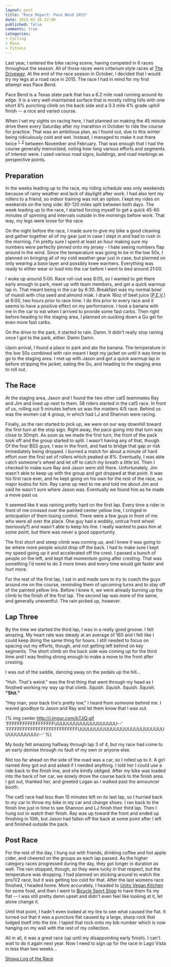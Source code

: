 ```yaml
---                                                                                                                                                                                                                                                                                                                            
layout: post
title: "Race Report: Pace Bend 2015"
date: 2015-02-26 22:00
published: false
comments: true
categories:
- Cycling
- Race
- Fitness
---
```

Last year, I entered the bike racing scene, having competed in 6 races throughout the season.  All of those races were criterium style races at [The Driveway](http://drivewayseries.com).  At the end of the race season in October, I decided that I would try my legs at a road race in 2015.  The race I had in mind for my first attempt was Pace Bend.

<!-- more -->

Pace Bend is a Texas state park that has a 6.2 mile road running around its edge.  It is a very well-maintained surface that is mostly rolling hills with one short 8% punching climb on the back side and a 0.3 mile 4% grade uphill finish -- a nice and varied course.

When I set my sights on racing here, I had planned on making the 45 minute drive there every Saturday after my marathon in October to ride the course for practice.  That was an ambitious plan, as I found out, due to this winter being ridiculously cold and wet.  Instead, I managed to make it out there twice <sup>[1](https://www.strava.com/activities/229097997), [2](https://www.strava.com/activities/254940927)</sup> between November and February.  That was enough that I had the course generally memorized, noting how long various efforts and segments of interest were.  I used various road signs, buildings, and road markings as perspective points.

## Preparation ##

In the weeks leading up to the race, my riding schedule was only weekends because of rainy weather and lack of daylight after work.  I had also lent my rollers to a friend, so indoor training was not an option.  I kept my rides on weekends on the long side: 80-120 miles split between both days.  The week leading up to the race, I started forcing myself to get a quick 45-60 minutes of spinning and intervals outside in the mornings before work.  That way, my legs were loose for the race.

On the night before the race, I made sure to give my bike a good cleaning and gather together all of my gear just in case I slept in and had to rush in the morning.  I'm pretty sure I spent at least an hour making sure my numbers were perfectly pinned onto my jersey - I hate seeing numbers flap around in the wind.  Since the temperature was going to be in the low 50s, I planned on bringing all of my cold weather gear just in case, but planned on only wearing a base layer and possibly knee warmers.  Everything was ready to either wear or load into the car before I went to bed around 21:00.

I woke up around 5:00.  Race roll-out was 8:05, so I wanted to get there early enough to park, meet up with team members, and get a quick warmup lap in.  That meant being in the car by 6:30.  Breakfast was my normal bowl of muesli with chia seed and almond miak.  I drank 16oz of beet juice (<abbr title="Performance Enhancing Vegetables">P.E.V.</abbr>) at 6:00, two hours prior to race time.  I do this prior to every race and it seems to have a positive effect on my performance.  I took a banana with me in the car to eat when I arrived to provide some fast carbs.  Then right before heading to the staging area, I planned on sucking down a Gu gel for even more fast carbs.

On the drive to the park, it started to rain.  Damn.  It didn't really stop raining once I got to the park, either.  Damn Damn.

Upon arrival, I found a place to park and ate the banana.  The temperature in the low 50s combined with rain meant I kept my jacket on until it was time to go to the staging area.  I met up with Jason and got a quick warmup lap in before stripping the jacket, eating the Gu, and heading to the staging area to roll out.

## The Race ##

At the staging area, Jason and I found the two other cat5 teammates Ray and Jim and lined up next to them.  58 riders started in the cat5 race.  In front of us, rolling out 5 minutes before us was the masters 4/5 race.  Behind us was the women cat 4 group, in which had LJ and Shannon were racing.

Finally, as the rain started to pick up, we were on our way downhill toward the first turn at the stop sign.  Right away, the pace going into that turn was close to 30mph.  As soon as we made the first turn, the front of the pack took off and the group started to split.  I wasn't having any of that, though.  Of the four BSS guys, I was in the front, and had to bridge that gap or risk immediately being dropped.  I burned a match for about a minute of hard effort over the first set of rollers which peaked at 8%.  Eventually, I was able catch someone's wheel and let off to catch my breath a little bit.  Then I checked to make sure Ray and Jason were still there.  Unfortunately, Jim wasn't able to keep up with the group and got dropped at that point.  It was his first race ever, and he kept going on his own for the rest of the race, so major kudos for him.  Ray came up next to me and told me about Jim and said he wasn't sure where Jason was.  Eventually we found him as he made a move past us.

It seemed like it was raining pretty hard on the first lap.  Every time a rider in front of me crossed over the painted center yellow line, I cringed in anticipation of them losing control.  There were a few guys in front of me who were all over the place.  One guy had a wobbly, untrue front wheel (seriously?) and wasn't able to keep his line.  I really wanted to pass him at some point, but there was never a good opportunity.

The first short and steep climb was coming up, and I knew it was going to be where more people would drop off the back.  I had to make sure I kept my speed going up it and accelerated off the crest.  I passed a bunch of people on the left, and kept that momentum going after cresting.  That was something I'd need to do 3 more times and every time would get faster and hurt more.

For the rest of the first lap, I sat in and made sure to try to coach the guys around me on the course, reminding them of upcoming turns and to stay off of the painted yellow line.  Before I knew it, we were already burning up the climb to the finish of the first lap.  The second lap was more of the same, and generally uneventful.  The rain picked up, however.

## Lap Three ##

By the time we started the third lap, I was in a really good groove.  I felt amazing.  My heart rate was steady at an average of 160 and I felt like I could keep doing the same thing for hours.  I still needed to focus on spacing out my efforts, though, and not getting left behind on key segments.  The short climb on the back side was coming up for the third time and I was feeling strong enough to make a move to the front after cresting.

I was out of the saddle, dancing away on the pedals up the hill...

"Huh.  That's weird." was the first thing that went through my head as I finished working my way up that climb.  *Squish. Squish. Squish. Squish.*  **"Shit."**

"Hey man, your back tire's pretty low," I heard from someone behind me.  I waved goodbye to Jason and Ray and let them know that I was out.

{% img center http://i.imgur.com/b7JlQ.gif 'FFFFFFFFFFFFFFFFFFUUUUUUUUUUUUUUUUUUU--' 'FFFFFFFFFFFFFFFFFFFFFFFFFFFUUUUUUUUUUUUUUUUUUUUUUUUUUUUUUUUUUUU--' %}

My body felt amazing halfway through lap 3 of 4, but my race had come to an early demise through no fault of my own or anyone else.

Not too far ahead on the side of the road was a car, so I rolled up to it.  A girl named Amy got out and asked if I needed anything.  I told her I could use a ride back to the finish line, and she kindly obliged.  After my bike was loaded into the back of her car, we slowly drove the course back to the finish area.  I got out, thanked her, and greeted Logan as I walked past the announcer booth.

The cat5 race had less than 15 minutes left on its last lap, so I hurried back to my car to throw my bike in my car and change shoes.  I ran back to the finish line just in time to see Shannon and LJ finish their third lap.  Then I hung out to watch their finish.  Ray was up toward the front and ended up finishing in 10th, but Jason had fallen off the back at some point after I left and finished outside the pack.

## Post Race ##

For the rest of the day, I hung out with friends, drinking coffee and hot apple cider, and cheered on the groups as each lap passed.  As the higher category races progressed during the day, they got longer in duration as well.  The rain stopped, though, so they were lucky in that respect, but the temperature was dropping.  I had planned on sticking around to watch the pro/1/2 race, but it was getting too cold for that.  After the last womens race finished, I headed home.  More accurately, I headed to [Unity Vegan Kitchen](http://www.unityvegan.com) for some food, and then I went to [Bicycle Sport Shop](http://www.bicyclesportshop.com) to have them fix my flat -- I was still pretty damn upset and didn't even feel like looking at it, let alone change it.

Until that point, I hadn't even looked at my tire to see what caused the flat.  It turned out that it was a puncture flat caused by a large, sharp rock that lodged itself into the tire.  I taped that rock onto my bib number which is now hanging on my wall with the rest of my collection.

All in all, it was a great race (up until my disappointing early finish).  I can't wait to do it again next year.  Now I need to sign up for the race in Lago Vista in less than two weeks...

[Strava Log of the Race](https://www.strava.com/activities/258618907)

